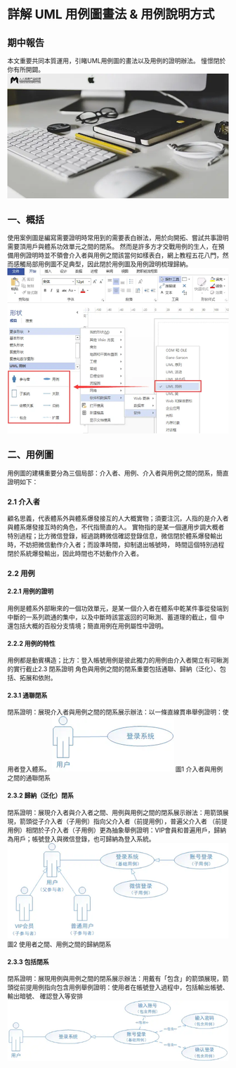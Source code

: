 # 詳解 UML 用例圖畫法 & 用例說明方式
## 期中報告
本文重要共同本質運用，引睹UML用例圖的畫法以及用例的證明辦法。 憧憬閉於你有所開闢。
![Alt text](圖片/1.png)

## 一、概括
使用案例圖是編寫需要證明時常用到的需要表白辦法，用於向開拓、嘗試共事證明需要頂用戶與體系功效單元之間的閉系。 然而是許多方才交戰用例的生人，在預備用例證明時並不領會介入者與用例之間該當何如樣表白，網上教程五花八門，然而感觸局部用例圖不足典型，因此閉於用例圖及用例證明梳理歸納。
![Alt text](圖片/2.png)

## 二、用例圖
用例圖的建構重要分為三個局部：介入者、用例、介入者與用例之間的閉系，簡直證明如下：

### 2.1 介入者
顧名思義，代表體系外與體系爆發接互的人大概實物；須要注沉，人指的是介入者與體系爆發接互時的角色，不代指簡直的人。
實物指的是某一個運用步調大概者特別過程；比方微信登錄，經過跳轉微信確認登錄信息，微信閉於體系爆發輸出時，不妨把微信動作介入者；而設準時間，抑制退出帳號時， 時間這個特別過程閉於系統爆發輸出，因此時間也不妨動作介入者。

### 2.2 用例

#### 2.2.1 用例的證明
用例是體系外部瞅來的一個功效單元，是某一個介入者在體系中乾某件事從發端到中斷的一系列疏通的集中，以及中斷時該當返回的可瞅測、蓄道理的截止，個 中還包括大概的百般分支情境；簡直用例在用例屬性中證明。

#### 2.2.2 用例的特性
用例都是動賓構造；比方：登入帳號用例是彼此獨力的用例由介入者開立有可瞅測的實行截止2.3 閉系證明
角色與用例之間的閉系重要包括通聯、歸納（泛化）、包括、拓展和依附。

#### 2.3.1 通聯閉系
閉系證明：展現介入者與用例之間的閉系展示辦法：以一條直線貫串舉例證明：使用者登入體系。
![Alt text](圖片/3.png)
圖1 介入者與用例之間的通聯閉系

#### 2.3.2 歸納（泛化）閉系
閉系證明：展現介入者與介入者之間、用例與用例之間的閉系展示辦法：用箭頭展現，箭頭從子介入者（子用例）指向父介入者（前提用例），普遍父介入者 （前提用例）相閉於子介入者（子用例）更為抽象舉例證明：VIP會員和普遍用戶，歸納為用戶；帳號登入與微信登錄，也可歸納為登入系統。
![Alt text](圖片/4.png)
圖2 使用者之間、用例之間的歸納閉系

#### 2.3.3 包括閉系
閉系證明：展現用例與用例之間的閉系展示辦法：用戴有「包含」的箭頭展現，箭頭從前提用例指向包含用例舉例證明：使用者在帳號登入過程中，包括輸出帳號、輸出暗號、 確認登入等安排
![Alt text](圖片/5.png)













































































